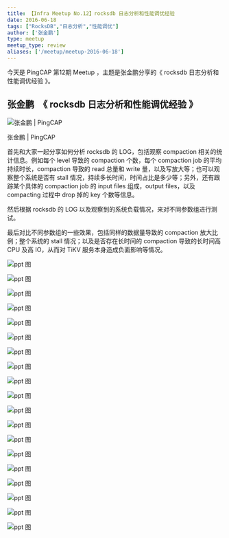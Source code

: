 ```yaml
---
title: 【Infra Meetup No.12】rocksdb 日志分析和性能调优经验
date: 2016-06-18
tags: ["RocksDB","日志分析","性能调优"]
author: ['张金鹏']
type: meetup
meetup_type: review
aliases: ['/meetup/meetup-2016-06-18']
---
```


今天是 PingCAP 第12期 Meetup ，主题是张金鹏分享的《 rocksdb 日志分析和性能调优经验 》。

## 张金鹏  《 rocksdb 日志分析和性能调优经验 》

![张金鹏 | PingCAP](media/meetup-12-20160618/1.jpeg) 

<div class="caption-center">张金鹏 | PingCAP</div>

首先和大家一起分享如何分析 rocksdb 的 LOG，包括观察 compaction 相关的统计信息。例如每个 level 导致的 compaction 个数，每个 compaction job 的平均持续时长，compaction 导致的 read 总量和 write 量，以及写放大等；也可以观察整个系统是否有 stall 情况，持续多长时间，时间占比是多少等；另外，还有跟踪某个具体的 compaction job 的 input files 组成，output files，以及 compacting 过程中 drop 掉的 key 个数等信息。

然后根据 rocksdb 的 LOG 以及观察到的系统负载情况，来对不同参数组进行测试。

最后对比不同参数组的一些效果，包括同样的数据量导致的 compaction 放大比例；整个系统的 stall 情况；以及是否存在长时间的 compaction 导致的长时间高 CPU 及高 IO，从而对 TiKV 服务本身造成负面影响等情况。

![ppt 图](media/meetup-12-20160618/2.jpeg) 

![ppt 图](media/meetup-12-20160618/3.jpeg) 

![ppt 图](media/meetup-12-20160618/4.jpeg) 

![ppt 图](media/meetup-12-20160618/5.jpeg) 

![ppt 图](media/meetup-12-20160618/6.jpeg) 

![ppt 图](media/meetup-12-20160618/7.jpeg) 

![ppt 图](media/meetup-12-20160618/8.jpeg) 

![ppt 图](media/meetup-12-20160618/9.jpeg) 

![ppt 图](media/meetup-12-20160618/10.jpeg) 

![ppt 图](media/meetup-12-20160618/11.jpeg) 

![ppt 图](media/meetup-12-20160618/12.jpeg) 

![ppt 图](media/meetup-12-20160618/13.jpeg) 

![ppt 图](media/meetup-12-20160618/14.jpeg) 

![ppt 图](media/meetup-12-20160618/15.jpeg) 

![ppt 图](media/meetup-12-20160618/16.jpeg) 

![ppt 图](media/meetup-12-20160618/17.jpeg) 

![ppt 图](media/meetup-12-20160618/18.jpeg) 

![ppt 图](media/meetup-12-20160618/19.jpeg) 

![ppt 图](media/meetup-12-20160618/20.jpeg) 



